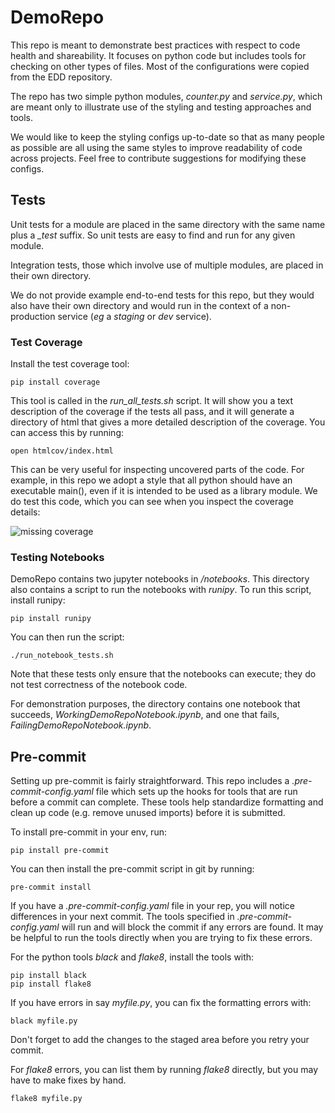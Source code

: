 # DemoRepo

This repo is meant to demonstrate best practices with respect to code health and shareability.
It focuses on python code but includes tools for checking on other types of files. Most
of the configurations were copied from the EDD repository.

The repo has two simple python modules, *counter.py* and *service.py*, which are meant only
to illustrate use of the styling and testing approaches and tools.

We would like to keep the styling configs up-to-date so that as many people as possible are
all using the same styles to improve readability of code across projects. Feel free to 
contribute suggestions for modifying these configs.

## Tests

Unit tests for a module are placed in the same directory with the same name plus a _\_test_ suffix.
So unit tests are easy to find and run for any given module.

Integration tests, those which involve use of multiple modules, are placed in their own directory.

We do not provide example end-to-end tests for this repo, but they would also have their own directory
and would run in the context of a non-production service (_eg_ a _staging_ or _dev_ service).

### Test Coverage

Install the test coverage tool:

```pip install coverage```

This tool is called in the _run_all_tests.sh_ script. It will show you a text description of the
coverage if the tests all pass, and it will generate a directory of html that gives a more
detailed description of the coverage. You can access this by running:

```open htmlcov/index.html```

This can be very useful for inspecting uncovered parts of the code. For example, in this repo we 
adopt a style that all python should have an executable main(), even if it is intended to be used
as a library module. We do test this code, which you can see when you inspect the coverage details:

![missing coverage](images/missing_coverage.png)


### Testing Notebooks

DemoRepo contains two jupyter notebooks in */notebooks*. This directory also contains a script
to run the notebooks with *runipy*. To run this script, install runipy:

```pip install runipy```

You can then run the script:

```./run_notebook_tests.sh```

Note that these tests only ensure that the notebooks can execute; they do not test correctness of
the notebook code.

For demonstration purposes, the directory contains one notebook that succeeds, *WorkingDemoRepoNotebook.ipynb*,
and one that fails, *FailingDemoRepoNotebook.ipynb*.

## Pre-commit

Setting up pre-commit is fairly straightforward. This repo includes a _.pre-commit-config.yaml_ file
which sets up the hooks for tools that are run before a commit can complete. These tools help
standardize formatting and clean up code (e.g. remove unused imports) before it is submitted.

To install pre-commit in your env, run:

```pip install pre-commit```

You can then install the pre-commit script in git by running:

```pre-commit install```

If you have a _.pre-commit-config.yaml_ file in your rep, you will notice differences in your next commit.
The tools specified in _.pre-commit-config.yaml_ will run and will block the commit if any
errors are found. It may be helpful to run the tools directly when you are trying to fix these errors.

For the python tools _black_ and _flake8_, install the tools with:

```
pip install black
pip install flake8
```

If you have errors in say _myfile.py_, you can fix the formatting errors with:

```black myfile.py```

Don't forget to add the changes to the staged area before you retry your commit.

For _flake8_ errors, you can list them by running _flake8_ directly, but you 
may have to make fixes by hand.

```flake8 myfile.py```

